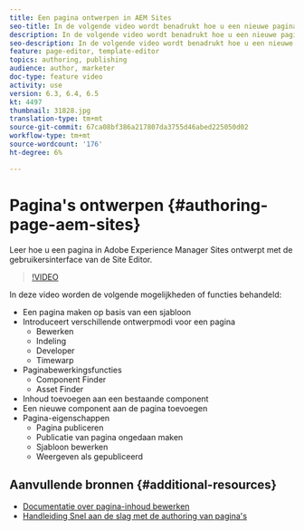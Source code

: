 ```yaml
---
title: Een pagina ontwerpen in AEM Sites
seo-title: In de volgende video wordt benadrukt hoe u een nieuwe pagina in Adobe Experience Manager Sites kunt ontwerpen met behulp van de gebruikersinterface van de Site Editor
description: In de volgende video wordt benadrukt hoe u een nieuwe pagina in Adobe Experience Manager Sites kunt ontwerpen met behulp van de gebruikersinterface van de Site Editor
seo-description: In de volgende video wordt benadrukt hoe u een nieuwe pagina in Adobe Experience Manager Sites kunt ontwerpen met behulp van de gebruikersinterface van de Site Editor
feature: page-editor, template-editor
topics: authoring, publishing
audience: author, marketer
doc-type: feature video
activity: use
version: 6.3, 6.4, 6.5
kt: 4497
thumbnail: 31828.jpg
translation-type: tm+mt
source-git-commit: 67ca08bf386a217807da3755d46abed225050d02
workflow-type: tm+mt
source-wordcount: '176'
ht-degree: 6%

---
```



# Pagina&#39;s ontwerpen {#authoring-page-aem-sites}

Leer hoe u een pagina in Adobe Experience Manager Sites ontwerpt met de gebruikersinterface van de Site Editor.

>[!VIDEO](https://video.tv.adobe.com/v/31828?quality=12&learn=on)

In deze video worden de volgende mogelijkheden of functies behandeld:

* Een pagina maken op basis van een sjabloon
* Introduceert verschillende ontwerpmodi voor een pagina
   * Bewerken
   * Indeling
   * Developer
   * Timewarp
* Paginabewerkingsfuncties
   * Component Finder
   * Asset Finder
* Inhoud toevoegen aan een bestaande component
* Een nieuwe component aan de pagina toevoegen
* Pagina-eigenschappen
   * Pagina publiceren
   * Publicatie van pagina ongedaan maken
   * Sjabloon bewerken
   * Weergeven als gepubliceerd

## Aanvullende bronnen {#additional-resources}

* [Documentatie over pagina-inhoud bewerken](https://docs.adobe.com/content/help/en/experience-manager-cloud-service/sites/authoring/fundamentals/editing-content.html)
* [Handleiding Snel aan de slag met de authoring van pagina&#39;s](https://docs.adobe.com/content/help/en/experience-manager-cloud-service/sites/authoring/getting-started/quick-start.html)
